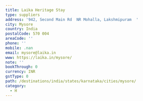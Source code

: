 ```yaml
---
title: Laika Heritage Stay
type: suppliers
address: '942, Second Main Rd  NR Mohalla, Lakshmipuram  '
city: Mysore
country: India
postalCode: 570 004
areaCode: ''
phone: ''
mobile: .nan
email: mysore@laika.in
www: https://laika.in/mysore/
note: ''
bookThrough: 0
currency: INR
gstType: 0
path: /destinations/india/states/karnataka/cities/mysore/
category:
  - H
---
```


